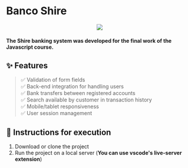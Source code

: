 # Banco Shire

<p align="center">
  <a href="https://ant.design">
    <img  src="https://user-images.githubusercontent.com/12867589/204947168-60b2a566-9bda-4fae-be64-7caede3bd72b.png">
  </a>
</p>


 #### The Shire banking system was developed for the final work of the Javascript course.

## ✨ Features

> ✅ Validation of form fields\
> ✅ Back-end integration for handling users\
> ✅ Bank transfers between registered accounts\
> ✅ Search available by customer in transaction history\
> ✅ Mobile/tablet responsiveness\
> ✅ User session management

## 📝 Instructions for execution

1. Download or clone the project
2. Run the project on a local server (**You can use vscode's live-server extension**)
